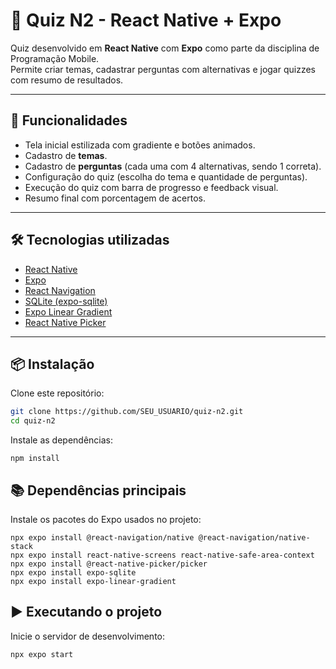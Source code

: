# 📱 Quiz N2 - React Native + Expo

Quiz desenvolvido em **React Native** com **Expo** como parte da disciplina de Programação Mobile.  
Permite criar temas, cadastrar perguntas com alternativas e jogar quizzes com resumo de resultados.

---

## 🚀 Funcionalidades
- Tela inicial estilizada com gradiente e botões animados.
- Cadastro de **temas**.
- Cadastro de **perguntas** (cada uma com 4 alternativas, sendo 1 correta).
- Configuração do quiz (escolha do tema e quantidade de perguntas).
- Execução do quiz com barra de progresso e feedback visual.
- Resumo final com porcentagem de acertos.

---

## 🛠️ Tecnologias utilizadas
- [React Native](https://reactnative.dev/)
- [Expo](https://expo.dev/)
- [React Navigation](https://reactnavigation.org/)
- [SQLite (expo-sqlite)](https://docs.expo.dev/versions/latest/sdk/sqlite/)
- [Expo Linear Gradient](https://docs.expo.dev/versions/latest/sdk/linear-gradient/)
- [React Native Picker](https://github.com/react-native-picker/picker)

---

## 📦 Instalação

Clone este repositório:

```bash
git clone https://github.com/SEU_USUARIO/quiz-n2.git
cd quiz-n2
```

Instale as dependências:

```
npm install
```

## 📚 Dependências principais

Instale os pacotes do Expo usados no projeto:

```
npx expo install @react-navigation/native @react-navigation/native-stack
npx expo install react-native-screens react-native-safe-area-context
npx expo install @react-native-picker/picker
npx expo install expo-sqlite
npx expo install expo-linear-gradient
```

## ▶️ Executando o projeto

Inicie o servidor de desenvolvimento:

```
npx expo start
```
